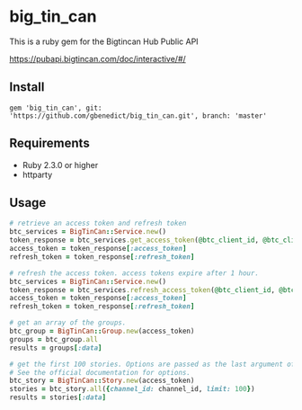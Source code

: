 # big_tin_can
This is a ruby gem for the Bigtincan Hub Public API

https://pubapi.bigtincan.com/doc/interactive/#/

## Install
```
gem 'big_tin_can', git: 'https://github.com/gbenedict/big_tin_can.git', branch: 'master'
```

## Requirements
* Ruby 2.3.0 or higher
* httparty

## Usage

```ruby
# retrieve an access token and refresh token
btc_services = BigTinCan::Service.new()
token_response = btc_services.get_access_token(@btc_client_id, @btc_client_secret, @btc_api_key)
access_token = token_response[:access_token]
refresh_token = token_response[:refresh_token]
```

```ruby
# refresh the access token. access tokens expire after 1 hour.
btc_services = BigTinCan::Service.new()
token_response = btc_services.refresh_access_token(@btc_client_id, @btc_client_secret, refresh_token)
access_token = token_response[:access_token]
refresh_token = token_response[:refresh_token]

```

```ruby
# get an array of the groups.
btc_group = BigTinCan::Group.new(access_token)
groups = btc_group.all
results = groups[:data]
```

```ruby
# get the first 100 stories. Options are passed as the last argument of the method. 
# See the official documentation for options.
btc_story = BigTinCan::Story.new(access_token)
stories = btc_story.all({channel_id: channel_id, limit: 100})
results = stories[:data]
```
